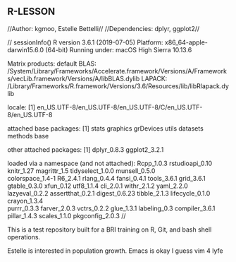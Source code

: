 ## R-LESSON
//Author: kgmoo, Estelle Bettelli//
//Dependencies: dplyr, ggplot2//

// sessionInfo()
R version 3.6.1 (2019-07-05)
Platform: x86_64-apple-darwin15.6.0 (64-bit)
Running under: macOS High Sierra 10.13.6

Matrix products: default
BLAS:   /System/Library/Frameworks/Accelerate.framework/Versions/A/Frameworks/vecLib.framework/Versions/A/libBLAS.dylib
LAPACK: /Library/Frameworks/R.framework/Versions/3.6/Resources/lib/libRlapack.dylib

locale:
[1] en_US.UTF-8/en_US.UTF-8/en_US.UTF-8/C/en_US.UTF-8/en_US.UTF-8

attached base packages:
[1] stats     graphics  grDevices utils     datasets  methods   base     

other attached packages:
[1] dplyr_0.8.3   ggplot2_3.2.1

loaded via a namespace (and not attached):
Rcpp_1.0.3       rstudioapi_0.10  knitr_1.27       magrittr_1.5     tidyselect_1.0.0 munsell_0.5.0   
colorspace_1.4-1 R6_2.4.1         rlang_0.4.4      fansi_0.4.1      tools_3.6.1      grid_3.6.1      
gtable_0.3.0     xfun_0.12        utf8_1.1.4       cli_2.0.1        withr_2.1.2      yaml_2.2.0      
lazyeval_0.2.2   assertthat_0.2.1 digest_0.6.23    tibble_2.1.3     lifecycle_0.1.0  crayon_1.3.4    
purrr_0.3.3      farver_2.0.3     vctrs_0.2.2      glue_1.3.1       labeling_0.3     compiler_3.6.1  
pillar_1.4.3     scales_1.1.0     pkgconfig_2.0.3 
//


This is a test repository built for a BRI training on R, Git, and bash shell operations.

Estelle is interested in population growth.
Emacs is okay I guess
vim 4 lyfe 

